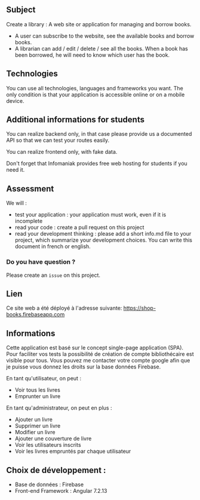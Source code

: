 ## Subject
Create a library : A web site or application for managing and borrow books.
 * A user can subscribe to the website, see the available books and borrow books.
 * A librarian can add / edit / delete / see all the books. When a book has been borrowed, he will need to know which user has the book.

## Technologies
You can use all technologies, languages and frameworks you want. The only condition is that your application is accessible online or on a mobile device.

## Additional informations for students
You can realize backend only, in that case please provide us a documented API so that we can test your routes easily.

You can realize frontend only, with fake data.

Don't forget that Infomaniak provides free web hosting for students if you need it.

## Assessment
We will :
 * test your application : your application must work, even if it is incomplete
 * read your code : create a pull request on this project
 * read your development thinking : please add a short info.md file to your project, which summarize your development choices. You can write this document in french or english.

### Do you have question ?
Please create an `issue` on this project.
## Lien
Ce site web a été déployé à l'adresse suivante: https://shop-books.firebaseapp.com

## Informations
 Cette application est basé sur le concept single-page application (SPA).
 Pour faciliter vos tests la possibilité de création de compte bibliothécaire est visible pour tous.
 Vous pouvez me contacter votre compte google afin que je puisse vous donnez les droits sur la base données Firebase.

En tant qu'utilisateur, on peut :
* Voir tous les livres
* Emprunter un livre

En tant qu'administrateur, on peut en plus :
* Ajouter un livre
* Supprimer un livre
* Modifier un livre
* Ajouter une couverture de livre
* Voir les utilisateurs inscrits
* Voir les livres empruntés par chaque utilisateur

## Choix de développement :

* Base de données : Firebase
* Front-end Framework : Angular 7.2.13
